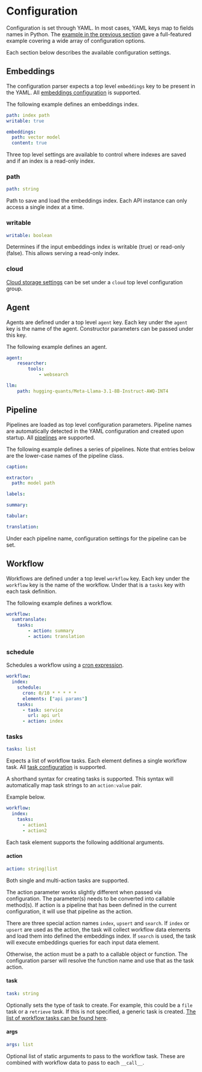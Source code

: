 # Configuration

Configuration is set through YAML. In most cases, YAML keys map to fields names in Python. The [example in the previous section](../) gave a full-featured example covering a wide array of configuration options.

Each section below describes the available configuration settings.

## Embeddings

The configuration parser expects a top level `embeddings` key to be present in the YAML. All [embeddings configuration](../../embeddings/configuration) is supported.

The following example defines an embeddings index.

```yaml
path: index path
writable: true

embeddings:
  path: vector model
  content: true
```

Three top level settings are available to control where indexes are saved and if an index is a read-only index.

### path
```yaml
path: string
```

Path to save and load the embeddings index. Each API instance can only access a single index at a time.

### writable
```yaml
writable: boolean
```

Determines if the input embeddings index is writable (true) or read-only (false). This allows serving a read-only index.

### cloud
[Cloud storage settings](../../embeddings/configuration/cloud) can be set under a `cloud` top level configuration group.

## Agent

Agents are defined under a top level `agent` key. Each key under the `agent` key is the name of the agent. Constructor parameters can be passed under this key.

The following example defines an agent.

```yaml
agent:
    researcher:
        tools:
            - websearch

llm:
    path: hugging-quants/Meta-Llama-3.1-8B-Instruct-AWQ-INT4
```

## Pipeline

Pipelines are loaded as top level configuration parameters. Pipeline names are automatically detected in the YAML configuration and created upon startup. All [pipelines](../../pipeline) are supported.

The following example defines a series of pipelines. Note that entries below are the lower-case names of the pipeline class.

```yaml
caption:

extractor:
  path: model path

labels:

summary:

tabular:

translation:
```

Under each pipeline name, configuration settings for the pipeline can be set.

## Workflow

Workflows are defined under a top level `workflow` key. Each key under the `workflow` key is the name of the workflow. Under that is a `tasks` key with each task definition.

The following example defines a workflow.

```yaml
workflow:
  sumtranslate:
    tasks:
        - action: summary
        - action: translation
```

### schedule

Schedules a workflow using a [cron expression](../../workflow/schedule).

```yaml
workflow:
  index:
    schedule:
      cron: 0/10 * * * * *
      elements: ["api params"] 
    tasks:
      - task: service
        url: api url
      - action: index
```

### tasks
```yaml
tasks: list
```

Expects a list of workflow tasks. Each element defines a single workflow task. All [task configuration](../../workflow/task) is supported.

A shorthand syntax for creating tasks is supported. This syntax will automatically map task strings to an `action:value` pair.

Example below.

```yaml
workflow:
  index:
    tasks:
      - action1
      - action2
```

Each task element supports the following additional arguments.

#### action
```yaml
action: string|list
```

Both single and multi-action tasks are supported.

The action parameter works slightly different when passed via configuration. The parameter(s) needs to be converted into callable method(s). If action is a pipeline that has been defined in the current configuration, it will use that pipeline as the action.

There are three special action names `index`, `upsert` and `search`. If `index` or `upsert` are used as the action, the task will collect workflow data elements and load them into defined the embeddings index. If `search` is used, the task will execute embeddings queries for each input data element.

Otherwise, the action must be a path to a callable object or function. The configuration parser will resolve the function name and use that as the task action.

#### task
```yaml
task: string
```

Optionally sets the type of task to create. For example, this could be a `file` task or a `retrieve` task. If this is not specified, a generic task is created. [The list of workflow tasks can be found here](../../workflow).

#### args
```yaml
args: list
```

Optional list of static arguments to pass to the workflow task. These are combined with workflow data to pass to each `__call__`.
